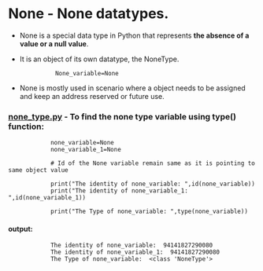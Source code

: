 # None - None datatypes.

- None is a special data type in Python that represents **the absence of a value or a null value**. 
- It is an object of its own datatype, the NoneType.

                None_variable=None
- None is mostly used in scenario where a object needs to be assigned and keep an address reserved or future use.

### [none_type.py](https://github.com/pknviki95/Python/tree/main/cconcepts/Datatypes/NONE_datatypes/scripts/none_type.py) - To find the none type variable using type() function:

                none_variable=None
                none_variable_1=None

                # Id of the None variable remain same as it is pointing to same object value

                print("The identity of none_variable: ",id(none_variable))
                print("The identity of none_variable_1: ",id(none_variable_1))

                print("The Type of none_variable: ",type(none_variable))

#### output:

                The identity of none_variable:  94141827290080
                The identity of none_variable_1:  94141827290080
                The Type of none_variable:  <class 'NoneType'>